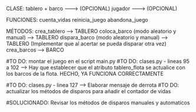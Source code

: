 CLASE:
tablero +
barco ---> (OPCIONAL)
jugador ---> (OPCIONAL)

FUNCIONES:
cuenta_vidas
reinicia_juego
abandona_juego

MÉTODOS:
crea_tablero --> TABLERO
coloca_barco (modo aleatorio y manual) --> TABLERO
dispara_barco (modo aleatorio y manual) --> TABLERO (Implementar que al acertar se pueda disparar otra vez)
crea_barcos --> BARCO

#TO DO: montar el juego en el script main.py
#TO DO: clases.py - lineas 95 a 102 --> Hay que establecer que el atributo tablero_flota se actualice con los barcos de la flota. HECHO, YA FUNCIONA CORRECTAMENTE

#TO DO: clases.py - linea 127 --> Elaborar mensaje de derrota
#TO DO: actualizar los métodos de disparos para añadir el contador de vidas






#SOLUCIONADO: Revisar los métodos de disparos manuales y automaticos
